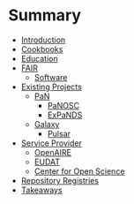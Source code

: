 # Summary

* [Introduction](README.md)
* [Cookbooks](cookbooks.md)
* [Education](education.md)
* [FAIR](fair/fair.md)
	* [Software](fair4rs.md)
* [Existing Projects]()
	* [PaN]()
		* [PaNOSC](projects/pan/panosc.md)
		* [ExPaNDS](projects/pan/expands.md)
	* [Galaxy](projects/galaxy/galaxy.md)
		* [Pulsar](projects/galaxy/pulsar.md)
* [Service Provider]()
	* [OpenAIRE](service_provider/openaire.md)
	* [EUDAT](service_provider/eudat.md)
	* [Center for Open Science](service_provider/cos.md)
* [Repository Registries](rep_reg.md)
* [Takeaways](takeaways.md)